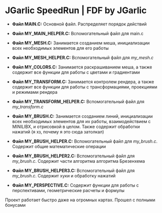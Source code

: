 # JGarlic SpeedRun | FDF by JGarlic

 - **Файл MAIN.C:**
Основной файл. Распределяет порядок действий

 - **Файл MY_MAIN_HELPER.C:**
Вспомогательный файл для main.c

 - **Файл MY_MESH.C:**
Занимается созданием меша, инициализации всех необходимых элементов для его работы

 - **Файл MY_MESH_HELPER.C:**
Вспомогательный файл для *my_mesh.c*

 - **Файл MY_COLORS.C:**
Занимается раскрашиванием меша, а также содержит все функции для работы с цветами и градиентами

 - **Файл MY_TRANSFORM.C:**
Занимается контролем рендера, а также содержит все функции для работы с трансформациями, проекциями и режимами рендера

 - **Файл MY_TRANSFORM_HELPER.C:**
Вспомогательный файл для *my_transform.c*

 - **Файл MY_BRUSH.C:**
Занимается созданием линий, инициализации всех необходимых элементов для их работы, взаимодействием с MINILIBX, и отрисовкой в целом. Также содержит обработки нажатий (я хз, почему я это сюда затолкал)

 - **Файл MY_BRUSH_HELPER.C:**
 Вспомогательный файл для *my_brush.c*. Содержит общие математические операции

 - **Файл MY_BRUSH_HELPER2.C:**
 Вспомогательный файл для *my_brush.c*. Содержит части алгоритма алгоритма Брезенхема

 - **Файл MY_BRUSH_HELPER3.C:**
Вспомогательный файл для *my_brush.c*. Содержит хуки и обработку нажатий

 - **Файл MY_PERSPECTIVE.C:**
Содержит функции для работы с перспективами, геометрические расчеты и формулы

Проект работает быстро даже на огромных картах. Прошел с полными бонусами
